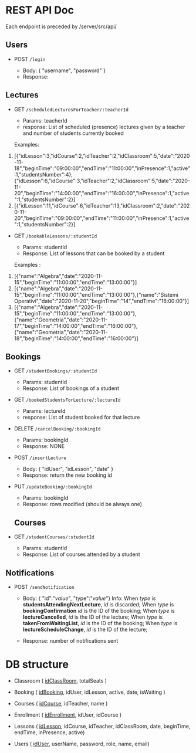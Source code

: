 # REST API Doc

Each endpoint is preceded by /server/src/api/

## Users

- POST `/login`

  - Body: { "username", "password" }
  - Response:

## Lectures

- GET `/scheduledLecturesForTeacher/:teacherId`

  - Params: teacherId
  - response: List of scheduled (presence) lectures given by a teacher and number of students currently booked

  Examples:

1. [{"idLesson":3,"idCourse":2,"idTeacher":2,"idClassroom":5,"date":"2020-11-18","beginTime":"09:00:00","endTime":"11:00:00","inPresence":1,"active":1,"studentsNumber":4},{"idLesson":6,"idCourse":3,"idTeacher":2,"idClassroom":5,"date":"2020-11-20","beginTime":"14:00:00","endTime":"16:00:00","inPresence":1,"active":1,"studentsNumber":2}]
2. [{"idLesson":11,"idCourse":6,"idTeacher":13,"idClassroom":2,"date":"2020-11-20","beginTime":"09:00:00","endTime":"11:00:00","inPresence":1,"active":1,"studentsNumber":2}]

- GET `/bookableLessons/:studentId`

  - Params: studentId
  - Response: List of lessons that can be booked by a student

  Examples :

1. [{"name":"Algebra","date":"2020-11-15","beginTime":"11:00:00","endTime":"13:00:00"}]
2. [{"name":"Algebra","date":"2020-11-15","beginTime":"11:00:00","endTime":"13:00:00"},{"name":"Sistemi Operativi","date":"2020-11-20","beginTime":"14","endTime":"16:00:00"}]
3. [{"name":"Algebra","date":"2020-11-15","beginTime":"11:00:00","endTime":"13:00:00"},{"name":"Geometria","date":"2020-11-17","beginTime":"14:00:00","endTime":"16:00:00"},{"name":"Geometria","date":"2020-11-18","beginTime":"14:00:00","endTime":"16:00:00"}]

## Bookings

- GET `/studentBookings/:studentId`

  - Params: studentId
  - Response: List of bookings of a student

- GET `/bookedStudentsForLecture/:lectureId`

  - Params: lectureId
  - response: List of student booked for that lecture

- DELETE `/cancelBooking/:bookingId`

  - Params: bookingId
  - Response: NONE

- POST `/insertLecture`

  - Body: { "idUser", "idLesson", "date" }
  - Response: return the new booking id

- PUT `/updateBooking/:bookingId`

  - Params: bookingId
  - Response: rows modified (should be always one)

  ## Courses

- GET `/studentCourses/:studentId`

  - Params: studentId
  - Response: List of courses attended by a student

## Notifications

- POST `/sendNotification`

  - Body: { "id":"_value_", "type":"_value_"}
    Info:
    When _type_ is **studentsAttendingNextLecture**, _id_ is discarded;
    When _type_ is **bookingConfirmation** _id_ is the ID of the booking;
    When _type_ is **lectureCancelled**, _id_ is the ID of the lecture;
    When _type_ is **takenFromWaitingList**, _id_ is the ID of the booking;
    When _type_ is **lectureScheduleChange**, _id_ is the ID of the lecture;

  - Response: number of notifications sent

# DB structure

- Classroom ( <u>idClassRoom</u>, totalSeats )

- Booking ( <u>idBooking</u>, idUser, idLesson, active, date, isWaiting )

- Courses ( <u>idCourse</u>, idTeacher, name )

- Enrollment ( <u>idEnrollment</u>, idUser, idCourse )

- Lessons ( <u>idLesson</u>, idCourse, idTeacher, idClassRoom, date, beginTime, endTime, inPresence, active)

- Users ( <u>idUser</u>, userName, password, role, name, email)
